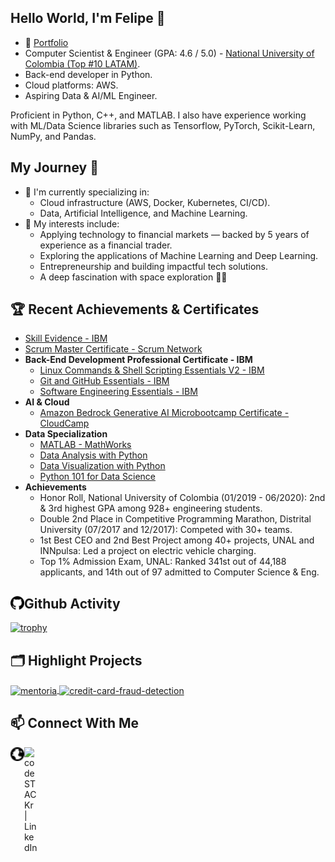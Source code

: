 ## Hello World, I'm Felipe 👋

- 💼 [Portfolio](https://aztechnologies.web.app/)
- Computer Scientist & Engineer (GPA: 4.6 / 5.0) - [National University of Colombia (Top #10 LATAM)](https://www.topuniversities.com/universities/universidad-nacional-de-colombia).
- Back-end developer in Python.
- Cloud platforms: AWS.
- Aspiring Data & AI/ML Engineer.

Proficient in Python, C++, and MATLAB. I also have experience working with ML/Data Science libraries such as Tensorflow, PyTorch, Scikit-Learn, NumPy, and Pandas. 

## My Journey 🚀

- 🌉 I'm currently specializing in:
  - Cloud infrastructure (AWS, Docker, Kubernetes, CI/CD).
  - Data, Artificial Intelligence, and Machine Learning.
- 🔭 My interests include:
  - Applying technology to financial markets — backed by 5 years of experience as a financial trader.
  - Exploring the applications of Machine Learning and Deep Learning.
  - Entrepreneurship and building impactful tech solutions.
  - A deep fascination with space exploration 🚀🌌

## 🏆 Recent Achievements & Certificates

- [Skill Evidence - IBM](https://www.credly.com/users/felipe-jimenez-ai/skills)
- [Scrum Master Certificate - Scrum Network](https://app.kajabi.com/certificates/fa2e83f8)
- **Back-End Development Professional Certificate - IBM**
  - [Linux Commands & Shell Scripting Essentials V2 - IBM](https://www.credly.com/badges/37813b97-1019-4a99-a82c-a28e0b046e0a)
  - [Git and GitHub Essentials - IBM](https://www.credly.com/badges/8a0f8dc3-13a0-4142-a2ad-ec939e01c936)
  - [Software Engineering Essentials - IBM](https://www.credly.com/badges/8a0f8dc3-13a0-4142-a2ad-ec939e01c936)
- **AI & Cloud**
  - [Amazon Bedrock Generative AI Microbootcamp Certificate - CloudCamp](https://verify.cloudcamp.la/certificate/1trxpmawplvrssm4gl4j9/)
- **Data Specialization**
  - [MATLAB - MathWorks](https://matlabacademy.mathworks.com/progress/report.pdf?course=gettingstarted&release=R2020b&language=en&)
  - [Data Analysis with Python](https://courses.cognitiveclass.ai/certificates/4202993c624e456da2753121fa427873)
  - [Data Visualization with Python](https://courses.cognitiveclass.ai/certificates/7f81102538da4778a83c5d0041096bc5)
  - [Python 101 for Data Science](https://courses.cognitiveclass.ai/certificates/50307d7020a64596b87e1d15317dab63)
- **Achievements**
  - Honor Roll, National University of Colombia (01/2019 - 06/2020): 2nd & 3rd highest GPA among 928+ engineering students. 
  - Double 2nd Place in Competitive Programming Marathon, Distrital University (07/2017 and 12/2017): Competed with 30+ teams. 
  - 1st Best CEO and 2nd Best Project among 40+ projects, UNAL and INNpulsa: Led a project on electric vehicle charging. 
  - Top 1% Admission Exam, UNAL: Ranked 341st out of 44,188 applicants, and 14th out of 97 admitted to Computer Science & Eng. 

## <img align="left" alt="codeSTACKr.com" width="22px" src="assets/icons/github.svg" />Github Activity

[![trophy](https://github-profile-trophy.vercel.app/?username=felipe-jimenez-ai)](https://github.com/ryo-ma/github-profile-trophy)

## 🗂️ Highlight Projects

<a href="https://github.com/felipe-jimenez-ai/mentoria">
  <img align="center" src="https://github-readme-stats.vercel.app/api/pin?username=felipe-jimenez-ai&repo=mentoria&show_icons=true&line_height=27" alt="mentoria" />
</a>

<a href="https://github.com/felipe-jimenez-ai/credit-card-fraud-detection">
  <img align="center" src="https://github-readme-stats.vercel.app/api/pin?username=felipe-jimenez-ai&repo=credit-card-fraud-detection&show_icons=true&line_height=27" alt="credit-card-fraud-detection" />
</a>

## 📫 Connect With Me

[<img align="left" alt="codeSTACKr.com" width="22px" src="https://raw.githubusercontent.com/iconic/open-iconic/master/svg/globe.svg" />](https://aztechnologies.web.app/)
[<img align="left" alt="codeSTACKr | LinkedIn" width="22px" src="https://cdn.jsdelivr.net/npm/simple-icons@v3/icons/linkedin.svg" />](https://www.linkedin.com/in/felipe-jimenez-ai/)
